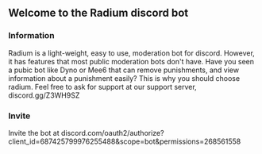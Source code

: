 ## Welcome to the Radium discord bot


### Information

Radium is a light-weight, easy to use, moderation bot for discord. However, it has features that most public moderation bots don't have. Have you seen a pubic bot like Dyno or Mee6 that can remove punishments, and view information about a punishment easily? This is why you should choose radium. Feel free to ask for support at our support server, discord.gg/Z3WH9SZ

### Invite 
Invite the bot at discord.com/oauth2/authorize?client_id=687425799976255488&scope=bot&permissions=268561558
